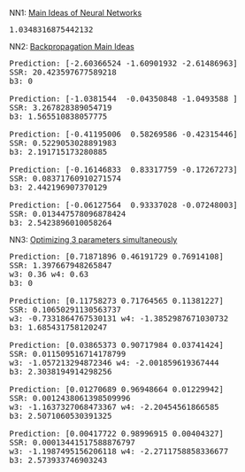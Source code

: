 NN1: [Main Ideas of Neural Networks](https://www.youtube.com/watch?v=CqOfi41LfDw&list=PLblh5JKOoLUIxGDQs4LFFD--41Vzf-ME1&index=2)
<pre>
1.0348316875442132
</pre>

NN2: [Backpropagation Main Ideas](https://www.youtube.com/watch?v=IN2XmBhILt4&list=PLblh5JKOoLUIxGDQs4LFFD--41Vzf-ME1&index=5)
<pre>
Prediction: [-2.60366524 -1.60901932 -2.61486963]
SSR: 20.423597677589218
b3: 0

Prediction: [-1.0381544  -0.04350848 -1.0493588 ]
SSR: 3.267828389054719
b3: 1.565510838057775

Prediction: [-0.41195006  0.58269586 -0.42315446]
SSR: 0.5229053028891983
b3: 2.191715173280885

Prediction: [-0.16146833  0.83317759 -0.17267273]
SSR: 0.08371760910271574
b3: 2.442196907370129

Prediction: [-0.06127564  0.93337028 -0.07248003]
SSR: 0.013447578096878424
b3: 2.5423896010058264
</pre>

NN3: [Optimizing 3 parameters simultaneously](https://www.youtube.com/watch?v=iyn2zdALii8&list=PLblh5JKOoLUIxGDQs4LFFD--41Vzf-ME1&index=6)
<pre>
Prediction: [0.71871896 0.46191729 0.76914108]
SSR: 1.397667948265847
w3: 0.36 w4: 0.63
b3: 0

Prediction: [0.11758273 0.71764565 0.11381227]
SSR: 0.10650291130563737
w3: -0.7331864767530131 w4: -1.3852987671030732
b3: 1.685431758120247

Prediction: [0.03865373 0.90717984 0.03741424]
SSR: 0.011509516714178799
w3: -1.057213294872346 w4: -2.001859619367444
b3: 2.3038194914298256

Prediction: [0.01270689 0.96948664 0.01229942]
SSR: 0.0012438061398509996
w3: -1.1637327068473367 w4: -2.20454561866585
b3: 2.5071060530391325

Prediction: [0.00417722 0.98996915 0.00404327]
SSR: 0.00013441517588876797
w3: -1.1987495156206118 w4: -2.2711758858336677
b3: 2.573933746903243
</pre>
